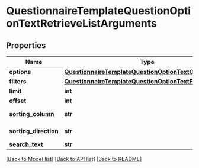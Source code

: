 # QuestionnaireTemplateQuestionOptionTextRetrieveListArguments

## Properties
Name | Type | Description | Notes
------------ | ------------- | ------------- | -------------
**options** | [**QuestionnaireTemplateQuestionOptionTextOptionsModel**](QuestionnaireTemplateQuestionOptionTextOptionsModel.md) |  | [optional] 
**filters** | [**QuestionnaireTemplateQuestionOptionTextFiltersModel**](QuestionnaireTemplateQuestionOptionTextFiltersModel.md) |  | [optional] 
**limit** | **int** |  | [optional] 
**offset** | **int** |  | [optional] 
**sorting_column** | **str** | Sorting Column | [optional] 
**sorting_direction** | **str** | Sorting Direction | [optional] 
**search_text** | **str** |  | [optional] 

[[Back to Model list]](../README.md#documentation-for-models) [[Back to API list]](../README.md#documentation-for-api-endpoints) [[Back to README]](../README.md)


